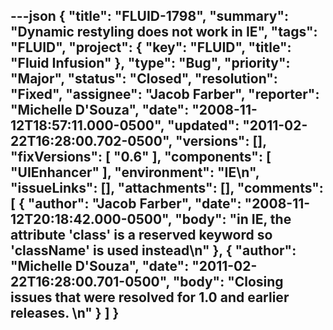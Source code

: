 ---json
{
  "title": "FLUID-1798",
  "summary": "Dynamic restyling does not work in IE",
  "tags": "FLUID",
  "project": {
    "key": "FLUID",
    "title": "Fluid Infusion"
  },
  "type": "Bug",
  "priority": "Major",
  "status": "Closed",
  "resolution": "Fixed",
  "assignee": "Jacob Farber",
  "reporter": "Michelle D'Souza",
  "date": "2008-11-12T18:57:11.000-0500",
  "updated": "2011-02-22T16:28:00.702-0500",
  "versions": [],
  "fixVersions": [
    "0.6"
  ],
  "components": [
    "UIEnhancer"
  ],
  "environment": "IE\n",
  "issueLinks": [],
  "attachments": [],
  "comments": [
    {
      "author": "Jacob Farber",
      "date": "2008-11-12T20:18:42.000-0500",
      "body": "in IE, the attribute 'class' is a reserved keyword so 'className' is used instead\n"
    },
    {
      "author": "Michelle D'Souza",
      "date": "2011-02-22T16:28:00.701-0500",
      "body": "Closing issues that were resolved for 1.0 and earlier releases.&#x20;\n"
    }
  ]
}
---

        
